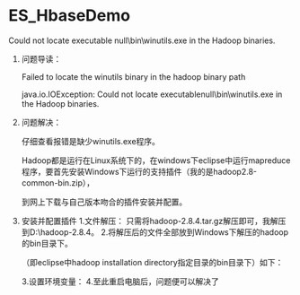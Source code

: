 # ES_HbaseDemo

Could not locate executable null\bin\winutils.exe in the Hadoop binaries.

1.  问题导读：

     Failed to locate the winutils binary in the hadoop binary path

     java.io.IOException: Could not locate executablenull\bin\winutils.exe in the Hadoop binaries.

2.  问题解决：

      仔细查看报错是缺少winutils.exe程序。

      Hadoop都是运行在Linux系统下的，在windows下eclipse中运行mapreduce程序，要首先安装Windows下运行的支持插件（我的是hadoop2.8-common-bin.zip），

      到网上下载与自己版本吻合的插件安装并配置。

3.  安装并配置插件
 1.文件解压：
只需将hadoop-2.8.4.tar.gz解压即可，我解压到D:\hadoop-2.8.4。
 2.将解压后的文件全部放到Windows下解压的hadoop的bin目录下。

       （即eclipse中hadoop installation directory指定目录的bin目录下）如下：
       
       3.设置环境变量：
       4.至此重启电脑后，问题便可以解决了
